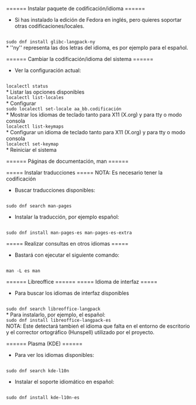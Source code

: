 ====== Instalar paquete de codificación/idioma ======
  * Si has instalado la edición de Fedora en inglés, pero quieres soportar otras codificaciones/locales.
<code bash>
sudo dnf install glibc-langpack-ny
</code>
  * ''ny'' representa las dos letras del idioma, es por ejemplo para el español.

====== Cambiar la codificación/idioma del sistema ======
  * Ver la configuración actual:
<code bash>
localectl status 
</code>
  * Listar las opciones disponibles
<code bash>
localectl list-locales
</code>
  * Configurar
<code bash>
sudo localectl set-locale aa_bb.codificación
</code>
  * Mostrar los idiomas de teclado tanto para X11 (X.org) y para tty o modo consola
<code bash>
localectl list-keymaps
</code>
  * Configurar un idioma de teclado tanto para X11 (X.org) y para tty o modo consola
<code bash>
localectl set-keymap
</code>
  * Reiniciar el sistema

====== Páginas de documentación, man ======

===== Instalar traducciones =====
NOTA: Es necesario tener la codificación 
  * Buscar traducciones disponibles:
<code bash>
sudo dnf search man-pages
</code>

  * Instalar la traducción, por ejemplo español:
<code bash>
sudo dnf install man-pages-es man-pages-es-extra
</code>

===== Realizar consultas en otros idiomas =====
  * Bastará con ejecutar el siguiente comando:
<code bash>
man -L es man
</code>

====== Libreoffice ======
===== Idioma de interfaz =====
  * Para buscar los idiomas de interfaz disponibles
<code bash>
sudo dnf search libreoffice-langpack
</code>
  * Para instalarlo, por ejemplo, el español:
<code bash>
sudo dnf install libreoffice-langpack-es
</code>
NOTA: Este detectará tambień el idioma que falta en el entorno de escritorio y el corrector ortográfico (Hunspell) utilizado por el proyecto.

====== Plasma (KDE) ======
  * Para ver los idiomas disponibles:
<code bash>
sudo dnf search kde-l10n
</code>

  * Instalar el soporte idiomático en español:
<code bash>
sudo dnf install kde-l10n-es
</code>
